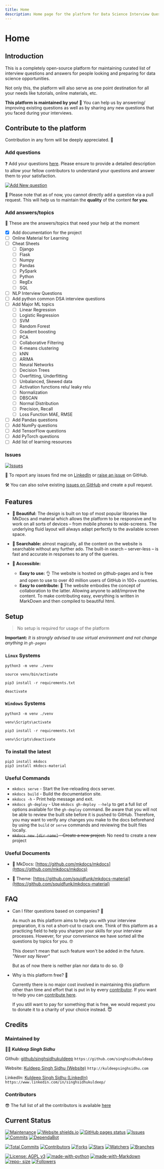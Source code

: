 ```yaml
---
title: Home
description: Home page for the platform for Data Science Interview Questions 
---
```


# Home

## Introduction

This is a completely open-source platform for maintaining curated list of interview questions and answers for people looking and preparing for data science opportunities.

Not only this, the platform will also serve as one point destination for all your needs like tutorials, online materials, etc.

**This platform is maintained by you!** 🤗 You can help us by answering/ improving existing questions as well as by sharing any new questions that you faced during your interviews.

## Contribute to the platform

Contribution in any form will be deeply appreciated. 🙏

### Add questions

❓ Add your questions [here](https://github.com/singhsidhukuldeep/data-science-interview-prep/issues). Please ensure to provide a detailed description to allow your fellow contributors to understand your questions and answer them to your satisfaction.

[![Add New question](https://img.shields.io/badge/Use%20label-Interview%20Questions-%3CCOLOR%3E.svg)](https://github.com/singhsidhukuldeep/data-science-interview-prep/issues/new)

🤝 Please note that as of now, you cannot directly add a question via a pull request. This will help us to maintain the **quality** of the content **for you**.

### Add answers/topics 

📝 These are the answers/topics that need your help at the moment

* [x] Add documentation for the project
* [ ] Online Material for Learning
* [ ] Cheat Sheets
    * [ ] Django
    * [ ] Flask
    * [ ] Numpy
    * [ ] Pandas
    * [ ] PySpark
    * [ ] Python
    * [ ] RegEx
    * [ ] SQL
* [ ] NLP Interview Questions
* [ ] Add python common DSA interview questions
* [ ] Add Major ML topics
    * [ ] Linear Regression 
    * [ ] Logistic Regression 
    * [ ] SVM 
    * [ ] Random Forest 
    * [ ] Gradient boosting 
    * [ ] PCA 
    * [ ] Collaborative Filtering 
    * [ ] K-means clustering 
    * [ ] kNN 
    * [ ] ARIMA 
    * [ ] Neural Networks 
    * [ ] Decision Trees 
    * [ ] Overfitting, Underfitting
    * [ ] Unbalanced, Skewed data
    * [ ] Activation functions relu/ leaky relu
    * [ ] Normalization
    * [ ] DBSCAN 
    * [ ] Normal Distribution 
    * [ ] Precision, Recall 
    * [ ] Loss Function MAE, RMSE 
* [ ] Add Pandas questions
* [ ] Add NumPy questions
* [ ] Add TensorFlow questions
* [ ] Add PyTorch questions
* [ ] Add list of learning resources

### Issues 

[![Issues](https://img.shields.io/github/issues/singhsidhukuldeep/data-science-interview-prep)](https://github.com/singhsidhukuldeep/data-science-interview-prep/issues)

🔧 To report any issues find me on [LinkedIn](#maintained-by) or [raise an issue](https://github.com/singhsidhukuldeep/data-science-interview-prep/issues) on GitHub.

🛠 You can also solve existing [issues on GitHub](https://github.com/singhsidhukuldeep/data-science-interview-prep/issues) and create a pull request.

## Features 

* **🎨 Beautiful:** The design is built on top of most popular libraries like MkDocs and material which allows the platform to be responsive and to work on all sorts of devices – from mobile phones to wide-screens. The underlying fluid layout will always adapt perfectly to the available screen space.

* **🧐 Searchable:** almost magically, all the content on the website is searchable without any further ado. The built-in search – server-less – is fast and accurate in responses to any of the queries.

* **🙌 Accessible:**
    * **Easy to use:** 👌 The website is hosted on github-pages and is free and open to use to over 40 million users of GitHub in 100+ countries.
    * **Easy to contribute:** 🤝 The website embodies the concept of collaboration to the latter. Allowing anyone to add/improve the content. To make contributing easy, everything is written in MarkDown and then compiled to beautiful html.

## Setup

> No setup is required for usage of the platform

**Important:** *It is strongly advised to use virtual environment and not change anything in `gh-pages`*

### `Linux` Systems

```shell
python3 -m venv ./venv

source venv/bin/activate

pip3 install -r requirements.txt
```

```shell
deactivate
```

### `Windows` Systems

```shell
python3 -m venv ./venv

venv\Scripts\activate

pip3 install -r requirements.txt
```

```shell
venv\Scripts\deactivate
```

### To install the latest

```shell
pip3 install mkdocs
pip3 install mkdocs-material
```  

### Useful Commands

* `mkdocs serve` - Start the live-reloading docs server.
* `mkdocs build` - Build the documentation site.
* `mkdocs -h` - Print help message and exit.
* `mkdocs gh-deploy` - Use `mkdocs gh-deploy --help` to get a full list of options available for the `gh-deploy` command.
    Be aware that you will not be able to review the built site before it is pushed to GitHub. Therefore, you may want to verify any changes you make to the docs beforehand by using the `build` or `serve` commands and reviewing the built files locally.
* ~~`mkdocs new [dir-name]` - Create a new project.~~ No need to create a new project
    
### Useful Documents

* 📑 MkDocs: [https://github.com/mkdocs/mkdocs](https://github.com/mkdocs/mkdocs)

* 🎨 Theme: [https://github.com/squidfunk/mkdocs-material](https://github.com/squidfunk/mkdocs-material)

## FAQ

* Can I filter questions based on companies? 🤪

    As much as this platform aims to help you with your interview preparation, it is not a short-cut to crack one.
    Think of this platform as a practicing field to help you sharpen your skills for your interview processes. However, for your convenience we have sorted all the questions by topics for you. 🤓

    This doesn't mean that such feature won't be added in the future. 
    *"Never say Never"*
    
    But as of now there is neither plan nor data to do so. 😢

* Why is this platform free? 🤗

    Currently there is no major cost involved in maintaining this platform other than time and effort that is put in by every [contributor](https://github.com/singhsidhukuldeep/data-science-interview-prep/graphs/contributors). 
    If you want to help you can [contribute here](#contribute-to-the-platform). 
    
    If you still want to pay for something that is free, we would request you to donate it to a charity of your choice instead. 😇

## Credits

### Maintained by

👨‍🎓 ***Kuldeep Singh Sidhu*** 

Github: [github/singhsidhukuldeep](https://github.com/singhsidhukuldeep)
`https://github.com/singhsidhukuldeep`

Website: [Kuldeep Singh Sidhu (Website)](http://kuldeepsinghsidhu.com)
`http://kuldeepsinghsidhu.com`

LinkedIn: [Kuldeep Singh Sidhu (LinkedIn)](https://www.linkedin.com/in/singhsidhukuldeep/)
`https://www.linkedin.com/in/singhsidhukuldeep/`

### Contributors

😎 The full list of all the contributors is available [here](https://github.com/singhsidhukuldeep/data-science-interview-prep/graphs/contributors)

## Current Status

[![Maintenance](https://img.shields.io/badge/Maintained%3F-yes-green.svg)](https://github.com/singhsidhukuldeep)
[![Website shields.io](https://img.shields.io/website?url=https%3A%2F%2Fsinghsidhukuldeep.github.io%2Fdata-science-interview-prep%2F)](https://singhsidhukuldeep.github.io/data-science-interview-prep/)
[![GitHub pages status](https://img.shields.io/github/deployments/singhsidhukuldeep/data-science-interview-prep/github-pages)](https://github.com/singhsidhukuldeep/data-science-interview-prep/deployments/activity_log?environment=github-pages)
[![Issues](https://img.shields.io/github/issues/singhsidhukuldeep/data-science-interview-prep)](https://github.com/singhsidhukuldeep/data-science-interview-prep/issues)
[![Commits](https://img.shields.io/github/last-commit/singhsidhukuldeep/data-science-interview-prep)](https://github.com/singhsidhukuldeep/data-science-interview-prep/commits/master)
[![DependaBot](https://api.dependabot.com/badges/status?host=github&repo=singhsidhukuldeep/data-science-interview-prep)](https://dependabot.com/)

[![Total Commits](https://badgen.net/github/commits/singhsidhukuldeep/data-science-interview-prep)](https://github.com/singhsidhukuldeep/data-science-interview-prep/commits/master)
[![Contributors](https://badgen.net/github/contributors/singhsidhukuldeep/data-science-interview-prep)](https://github.com/singhsidhukuldeep/data-science-interview-prep/graphs/contributors)
[![Forks](https://badgen.net/github/forks/singhsidhukuldeep/data-science-interview-prep)](https://github.com/singhsidhukuldeep/data-science-interview-prep/network/members)
[![Stars](https://badgen.net/github/stars/singhsidhukuldeep/data-science-interview-prep)](https://github.com/singhsidhukuldeep/data-science-interview-prep/stargazers)
[![Watchers](https://badgen.net/github/watchers/singhsidhukuldeep/data-science-interview-prep)](https://github.com/singhsidhukuldeep/data-science-interview-prep/watchers)
[![Branches](https://badgen.net/github/branches/singhsidhukuldeep/data-science-interview-prep)](https://github.com/singhsidhukuldeep/data-science-interview-prep/branches)

[![License: AGPL v3](https://img.shields.io/badge/License-AGPL%20v3-blue.svg)](https://www.gnu.org/licenses/agpl-3.0)
[![made-with-python](https://img.shields.io/badge/Made%20with-Python-1f425f.svg)](https://www.python.org/)
[![made-with-Markdown](https://img.shields.io/badge/Made%20with-Markdown-1f425f.svg)](http://commonmark.org)
[![repo- size](https://img.shields.io/github/repo-size/singhsidhukuldeep/data-science-interview-prep)](https://github.com/singhsidhukuldeep/data-science-interview-prep)
[![Followers](https://img.shields.io/github/followers/singhsidhukuldeep?style=social)](https://github.com/singhsidhukuldeep?tab=followers)